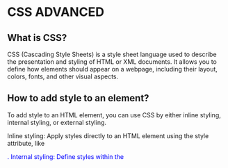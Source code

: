 # CSS ADVANCED

## What is CSS?

CSS (Cascading Style Sheets) is a style sheet language used to describe the presentation and styling of HTML or XML documents. It allows you to define how elements should appear on a webpage, including their layout, colors, fonts, and other visual aspects.

## How to add style to an element?

To add style to an HTML element, you can use CSS by either inline styling, internal styling, or external styling.

Inline styling: Apply styles directly to an HTML element using the style attribute, like <div style="color: blue;">.
Internal styling: Define styles within the <style> tags in the <head> section of an HTML document.
External styling: Link an external CSS file to your HTML document using the <link> tag, like <link rel="stylesheet" href="styles.css">.

## What is a class?

In CSS, a class is a reusable identifier that allows you to apply styles to multiple elements. By assigning a class name to one or more HTML elements, you can target and style them collectively using CSS. Class names are preceded by a dot (.), like .my-class.

## What is a selector?

A selector is a CSS pattern used to select and target specific HTML elements for styling. It defines the elements to which a set of CSS rules should apply. Selectors can be based on element names, class names, IDs, attributes, or hierarchical relationships between elements. For example, the selector h1 targets all <h1> elements, while .my-class targets all elements with the class name "my-class".

## How to compute CSS Specificity Value?

CSS specificity determines which CSS rule should be applied to an element when conflicting rules exist. It is computed based on the type of selectors used in the CSS rules. Specificity is usually represented as a four-part value, where each part has a different weight:

Inline styles have the highest specificity.
IDs have a higher specificity than classes or element selectors.
Classes and attribute selectors have a higher specificity than element selectors.
The universal selector (\*) has the lowest specificity.

## What are Box properties in CSS?

Box properties in CSS refer to the properties that define the dimensions and spacing of an element's content box, including its width, height, padding, border, and margin. Some commonly used box properties include width, height, padding, border, and margin. These properties allow you to control the size, positioning, and spacing of elements on a webpage.

## How does the browser load a webpage?

When a browser loads a webpage, it follows a series of steps:

Parsing: The browser reads the HTML markup of the webpage and constructs the Document Object Model (DOM) tree, representing the structure of the page.
CSS styling: The browser applies the styles defined in the CSS to the appropriate elements in the DOM, creating the Render Tree.
Layout: The browser calculates the position and size of each element on the page, known as layout or reflow.
Painting: The browser renders the final appearance of the webpage based on the layout, applying colors, images, borders, and other visual aspects.
Display: The rendered webpage is displayed on the user's screen.
These steps happen quickly and continuously to provide the user with an interactive and visually appealing browsing experience.
